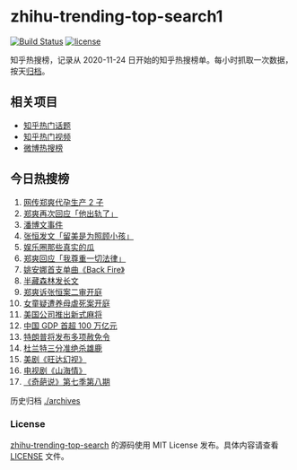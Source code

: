 # zhihu-trending-top-search1

[![Build Status](https://github.com/justjavac/zhihu-trending-top-search/workflows/ci/badge.svg?branch=main)](https://github.com/justjavac/zhihu-trending-top-search/actions)
[![license](https://img.shields.io/github/license/justjavac/zhihu-trending-top-search)](https://github.com/justjavac/zhihu-trending-top-search/blob/main/LICENSE)

知乎热搜榜，记录从 2020-11-24 日开始的知乎热搜榜单。每小时抓取一次数据，按天[归档](./archives)。

## 相关项目

- [知乎热门话题](https://github.com/justjavac/zhihu-trending-hot-questions)
- [知乎热门视频](https://github.com/justjavac/zhihu-trending-hot-video)
- [微博热搜榜](https://github.com/justjavac/weibo-trending-hot-search)

## 今日热搜榜

<!-- BEGIN -->
<!-- 最后更新时间 Tue Jan 19 2021 20:54:49 GMT+0800 (CST) -->
1. [网传郑爽代孕生产 2 子](https://www.zhihu.com/search?q=郑爽)
1. [郑爽再次回应「他出轨了」](https://www.zhihu.com/search?q=郑爽回应)
1. [潘博文事件](https://www.zhihu.com/search?q=潘博文事件)
1. [张恒发文「留美是为照顾小孩」](https://www.zhihu.com/search?q=张恒)
1. [娱乐圈那些真实的瓜](https://www.zhihu.com/search?q=娱乐圈)
1. [郑爽回应「我尊重一切法律」](https://www.zhihu.com/search?q=郑爽回应)
1. [姚安娜首支单曲《Back Fire》](https://www.zhihu.com/search?q=姚安娜)
1. [半藏森林发长文](https://www.zhihu.com/search?q=半藏森林)
1. [郑爽诉张恒案二审开庭](https://www.zhihu.com/search?q=郑爽起诉)
1. [女童疑遭养母虐死案开庭](https://www.zhihu.com/search?q=郑仁)
1. [美国公司推出新式麻将](https://www.zhihu.com/search?q=美国麻将)
1. [中国 GDP 首超 100 万亿元](https://www.zhihu.com/search?q=中国gdp)
1. [特朗普将发布多项赦免令](https://www.zhihu.com/search?q=特朗普赦免)
1. [杜兰特三分准绝杀雄鹿](https://www.zhihu.com/search?q=篮网雄鹿)
1. [美剧《旺达幻视》](https://www.zhihu.com/search?q=旺达幻视)
1. [电视剧《山海情》](https://www.zhihu.com/search?q=山海情)
1. [《奇葩说》第七季第八期](https://www.zhihu.com/search?q=奇葩说)
<!-- END -->

历史归档 [./archives](./archives)

### License

[zhihu-trending-top-search](https://github.com/justjavac/zhihu-trending-top-search) 的源码使用 MIT License 发布。具体内容请查看 [LICENSE](./LICENSE) 文件。
